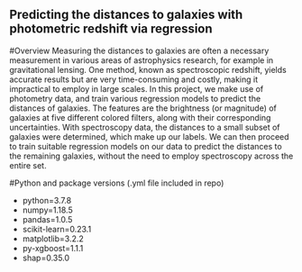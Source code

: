 ## Predicting the distances to galaxies with photometric redshift via regression

#Overview
Measuring the distances to galaxies are often a necessary measurement in various areas of astrophysics research, for example in gravitational lensing. One method, known as spectroscopic redshift, yields accurate results but are very time-consuming and costly, making it impractical to employ in large scales.
In this project, we make use of photometry data, and train various regression models to predict the distances of galaxies. The features are the brightness (or magnitude) of galaxies at five different colored filters, along with their corresponding uncertainties. With spectroscopy data, the distances to a small subset of galaxies were determined, which make up our labels. We can then proceed to train suitable regression models on our data to predict the distances to the remaining galaxies, without the need to employ spectroscopy across the entire set.


#Python and package versions
(.yml file included in repo)
  - python=3.7.8
  - numpy=1.18.5
  - pandas=1.0.5
  - scikit-learn=0.23.1
  - matplotlib=3.2.2
  - py-xgboost=1.1.1
  - shap=0.35.0